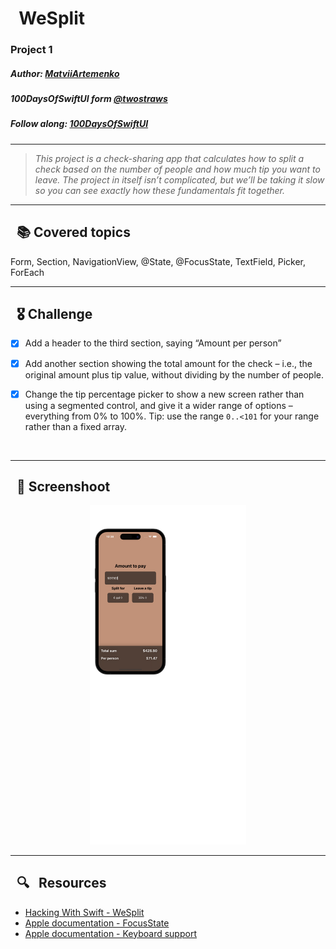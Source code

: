 
# &nbsp; WeSplit

### Project 1  
##### Author: *[MatviiArtemenko](https://github.com/100DaysOfSwiftUI-MatviiArtemenko)*

##### 100DaysOfSwiftUI form *[@twostraws](https://twitter.com/twostraws "twostraws twitter page")*

##### Follow along: *[100DaysOfSwiftUI](https://www.hackingwithswift.com/100/swiftui "Hacking with Swift")*

---

> *This project is a check-sharing app that calculates how to split a check based on the number of people and how much tip you want to leave. The project in itself isn’t complicated, but we’ll be taking it slow so you can see exactly how these fundamentals fit together.*

---

## &nbsp; 📚 Covered topics

  Form, Section, NavigationView, @State, @FocusState, TextField, Picker, ForEach

---
## &nbsp; 🎖 Challenge
* [x] Add a header to the third section, saying “Amount per person”

* [x] Add another section showing the total amount for the check – i.e., the original amount plus tip value, without dividing by the number of people.

* [x] Change the tip percentage picker to show a new screen rather than using a segmented control, and give it a wider range of options – everything from 0% to 100%. Tip: use the range `0..<101` for your range rather than a fixed array. 
<br>

---
## &nbsp; 📲 Screenshoot

 <p align="center">
  <img 
    width="250"
    src="1.png"
  >
</p>

<!-- add screenshots here!!! -->
---
##  &nbsp; 🔍 &nbsp; Resources 

* [Hacking With Swift - WeSplit](https://www.hackingwithswift.com/books/ios-swiftui/wesplit-wrap-up)
* [Apple documentation - FocusState](https://developer.apple.com/documentation/SwiftUI/FocusState)
* [Apple documentation - Keyboard support][def]


[def]: https://developer.apple.com/documentation/swiftui/view/keyboardtype(_:)